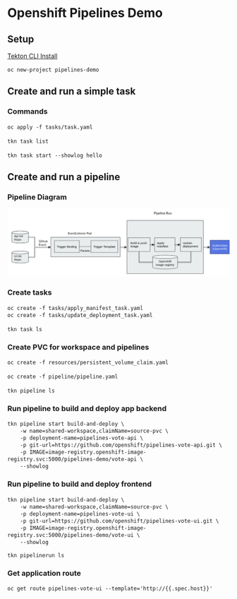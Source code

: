 # Openshift Pipelines Demo

## Setup

[Tekton CLI Install](https://access.redhat.com/documentation/en-us/openshift_container_platform/4.7/html/cli_tools/pipelines-cli-tkn)


```
oc new-project pipelines-demo
```

## Create and run a simple task

### Commands

```
oc apply -f tasks/task.yaml

tkn task list

tkn task start --showlog hello
```


## Create and run a pipeline

### Pipeline Diagram
![Pipeline Diagram](images/pipeline-diagram.png)

### Create tasks

```
oc create -f tasks/apply_manifest_task.yaml
oc create -f tasks/update_deployment_task.yaml

tkn task ls
```

### Create PVC for workspace and pipelines

```
oc create -f resources/persistent_volume_claim.yaml

oc create -f pipeline/pipeline.yaml

tkn pipeline ls
```

### Run pipeline to build and deploy app backend

```
tkn pipeline start build-and-deploy \
    -w name=shared-workspace,claimName=source-pvc \
    -p deployment-name=pipelines-vote-api \
    -p git-url=https://github.com/openshift/pipelines-vote-api.git \
    -p IMAGE=image-registry.openshift-image-registry.svc:5000/pipelines-demo/vote-api \
    --showlog

```

### Run pipeline to build and deploy frontend

```
tkn pipeline start build-and-deploy \
    -w name=shared-workspace,claimName=source-pvc \
    -p deployment-name=pipelines-vote-ui \
    -p git-url=https://github.com/openshift/pipelines-vote-ui.git \
    -p IMAGE=image-registry.openshift-image-registry.svc:5000/pipelines-demo/vote-ui \
    --showlog
```

```
tkn pipelinerun ls
```


### Get application route

```
oc get route pipelines-vote-ui --template='http://{{.spec.host}}'
```